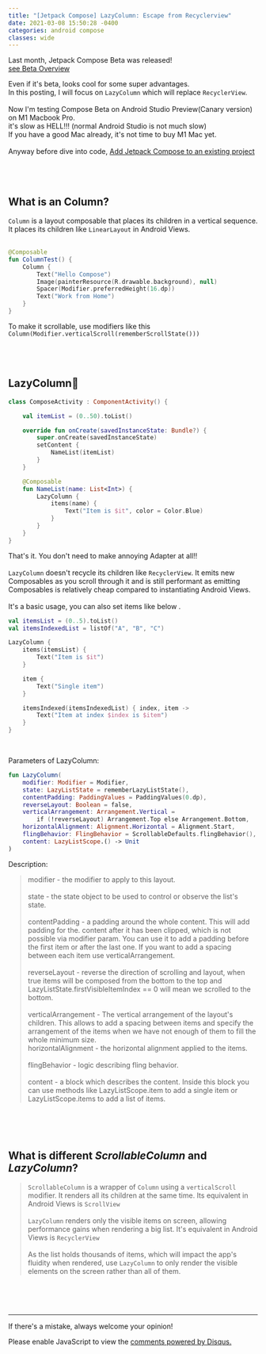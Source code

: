 ```yaml
---
title: "[Jetpack Compose] LazyColumn: Escape from Recyclerview"
date: 2021-03-08 15:50:28 -0400
categories: android compose
classes: wide
---
```


Last month, Jetpack Compose Beta was released!  
[see Beta Overview][beta-overview]  
  
Even if it's beta, looks cool for some super advantages.  
In this posting, I will focus on ```LazyColumn``` which will replace ```RecyclerView```.  
<br>
Now I'm testing Compose Beta on Android Studio Preview(Canary version) on M1 Macbook Pro.  
it's slow as HELL!!! (normal Android Studio is not much slow)  
If you have a good Mac already, it's not time to buy M1 Mac yet.  
<br>
Anyway before dive into code, [Add Jetpack Compose to an existing project][add-jetpack-compose]  
<br>
<br>
<br>

What is an Column?
---------------------
```Column``` is a layout composable that places its children in a vertical sequence.  
It places its children like ```LinearLayout``` in Android Views.  
<br>

```kotlin
@Composable
fun ColumnTest() {
    Column {
        Text("Hello Compose")
        Image(painterResource(R.drawable.background), null)
        Spacer(Modifier.preferredHeight(16.dp))
        Text("Work from Home")
    }
}
```
To make it scrollable, use modifiers like this ```Column(Modifier.verticalScroll(rememberScrollState()))```  
<br>
<br>
<br>

LazyColumn🐌
------------
```kotlin
class ComposeActivity : ComponentActivity() {

    val itemList = (0..50).toList()

    override fun onCreate(savedInstanceState: Bundle?) {
        super.onCreate(savedInstanceState)
        setContent {
            NameList(itemList)
        }
    }

    @Composable
    fun NameList(name: List<Int>) {
        LazyColumn {
            items(name) {
                Text("Item is $it", color = Color.Blue)
            }
        }
    }
}
```
That's it. You don't need to make annoying Adapter at all!!  
<br>
```LazyColumn``` doesn't recycle its children like ```RecyclerView```. It emits new Composables as you scroll through it and is still performant as emitting Composables is relatively cheap compared to instantiating Android Views.  
<br>
It's a basic usage, you can also set items like below . 
<br>
```kotlin
val itemsList = (0..5).toList()
val itemsIndexedList = listOf("A", "B", "C")

LazyColumn {
    items(itemsList) {
        Text("Item is $it")
    }

    item {
        Text("Single item")
    }

    itemsIndexed(itemsIndexedList) { index, item ->
        Text("Item at index $index is $item")
    }
}
```
<br>

Parameters of LazyColumn:
```kotlin
fun LazyColumn(
    modifier: Modifier = Modifier,
    state: LazyListState = rememberLazyListState(),
    contentPadding: PaddingValues = PaddingValues(0.dp),
    reverseLayout: Boolean = false,
    verticalArrangement: Arrangement.Vertical =
        if (!reverseLayout) Arrangement.Top else Arrangement.Bottom,
    horizontalAlignment: Alignment.Horizontal = Alignment.Start,
    flingBehavior: FlingBehavior = ScrollableDefaults.flingBehavior(),
    content: LazyListScope.() -> Unit
)
```
Description:
>modifier - the modifier to apply to this layout.  
><br>
>state - the state object to be used to control or observe the list's state.  
><br>
>contentPadding - a padding around the whole content. This will add padding for the. content after it has been clipped, which is not possible via modifier param. You can use it to add a padding before the first item or after the last one. If you want to add a spacing between each item use verticalArrangement.  
><br>
>reverseLayout - reverse the direction of scrolling and layout, when true items will be composed from the bottom to the top and LazyListState.firstVisibleItemIndex == 0 will mean we scrolled to the bottom.  
><br>
>verticalArrangement - The vertical arrangement of the layout's children. This allows to add a spacing between items and specify the arrangement of the items when we have not enough of them to fill the whole   minimum size.
><br>
>horizontalAlignment - the horizontal alignment applied to the items.  
><br>
>flingBehavior - logic describing fling behavior.  
><br>
>content - a block which describes the content. Inside this block you can use methods like LazyListScope.item to add a single item or LazyListScope.items to add a list of items.  
<br>
<br>
<br>

What is different *ScrollableColumn* and *LazyColumn*?
---------------------------------------------------------
>```ScrollableColumn``` is a wrapper of ```Column``` using a ```verticalScroll``` modifier. It renders all its children at the same time. Its equivalent in Android Views is ```ScrollView```  
><br>
>```LazyColumn``` renders only the visible items on screen, allowing performance gains when rendering a big list. It's equivalent in Android Views is ```RecyclerView```  
><br>
>As the list holds thousands of items, which will impact the app's fluidity when rendered, use ```LazyColumn``` to only render the visible elements on the screen rather than all of them.  
<br>
<br>
<br>

********************

If there's a mistake, always welcome your opinion!  

[beta-overview]: https://youtu.be/Ef1xKWjA9E8
[add-jetpack-compose]: https://developer.android.com/jetpack/compose/setup#add-compose

<div id="disqus_thread"></div>
<script>
    /**
    *  RECOMMENDED CONFIGURATION VARIABLES: EDIT AND UNCOMMENT THE SECTION BELOW TO INSERT DYNAMIC VALUES FROM YOUR PLATFORM OR CMS.
    *  LEARN WHY DEFINING THESE VARIABLES IS IMPORTANT: https://disqus.com/admin/universalcode/#configuration-variables    */
    /*
    var disqus_config = function () {
    this.page.url = PAGE_URL;  // Replace PAGE_URL with your page's canonical URL variable
    this.page.identifier = PAGE_IDENTIFIER; // Replace PAGE_IDENTIFIER with your page's unique identifier variable
    };
    */
    (function() { // DON'T EDIT BELOW THIS LINE
    var d = document, s = d.createElement('script');
    s.src = 'https://joon-github-io.disqus.com/embed.js';
    s.setAttribute('data-timestamp', +new Date());
    (d.head || d.body).appendChild(s);
    })();
</script>
<noscript>Please enable JavaScript to view the <a href="https://disqus.com/?ref_noscript">comments powered by Disqus.</a></noscript>
